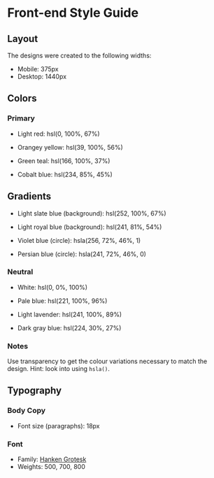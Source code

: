# Front-end Style Guide

## Layout

The designs were created to the following widths:

- Mobile: 375px
- Desktop: 1440px

## Colors

### Primary

- Light red: hsl(0, 100%, 67%) 
<!-- #ff5757 -->
- Orangey yellow: hsl(39, 100%, 56%)
<!-- #ffb01f -->
- Green teal: hsl(166, 100%, 37%)
<!-- #00bd91 -->
- Cobalt blue: hsl(234, 85%, 45%)
<!-- #1125d4 -->

## Gradients

- Light slate blue (background): hsl(252, 100%, 67%)
<!-- #7857ff -->
- Light royal blue (background): hsl(241, 81%, 54%)
<!-- #2e2be9 -->

- Violet blue (circle): hsla(256, 72%, 46%, 1)

- Persian blue (circle): hsla(241, 72%, 46%, 0)




### Neutral

- White: hsl(0, 0%, 100%)
<!-- #ffffff -->
- Pale blue: hsl(221, 100%, 96%)
<!-- #ebf1ff -->
- Light lavender: hsl(241, 100%, 89%)
<!-- #c8c7ff -->
- Dark gray blue: hsl(224, 30%, 27%)
<!-- #303b5a -->

### Notes

Use transparency to get the colour variations necessary to match the design. Hint: look into using `hsla()`.

## Typography

### Body Copy

- Font size (paragraphs): 18px

### Font

- Family: [Hanken Grotesk](https://fonts.google.com/specimen/Hanken+Grotesk)
- Weights: 500, 700, 800

